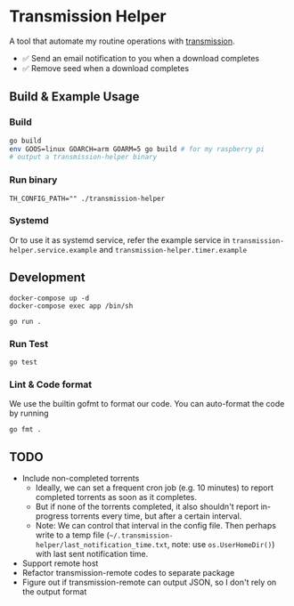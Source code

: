 # Transmission Helper
A tool that automate my routine operations with [transmission](https://github.com/transmission/transmission).
* ✅ Send an email notification to you when a download completes
* ✅ Remove seed when a download completes

## Build & Example Usage
### Build
```sh
go build
env GOOS=linux GOARCH=arm GOARM=5 go build # for my raspberry pi
# output a transmission-helper binary
```

### Run binary
```
TH_CONFIG_PATH="" ./transmission-helper
```

### Systemd
Or to use it as systemd service, refer the example service in `transmission-helper.service.example` and `transmission-helper.timer.example`

## Development
```
docker-compose up -d
docker-compose exec app /bin/sh

go run .
```

### Run Test
```
go test
```

### Lint & Code format
We use the builtin gofmt to format our code.
You can auto-format the code by running
```
go fmt .
```

## TODO
* Include non-completed torrents
  * Ideally, we can set a frequent cron job (e.g. 10 minutes) to report completed torrents as soon as it completes.
  * But if none of the torrents completed, it also shouldn't report in-progress torrents every time, but after a certain interval.
  * Note: We can control that interval in the config file. Then perhaps write to a temp file (`~/.transmission-helper/last_notification_time.txt`, note: use `os.UserHomeDir()`) with last sent notification time.
* Support remote host
* Refactor transmission-remote codes to separate package
* Figure out if transmission-remote can output JSON, so I don't rely on the output format

